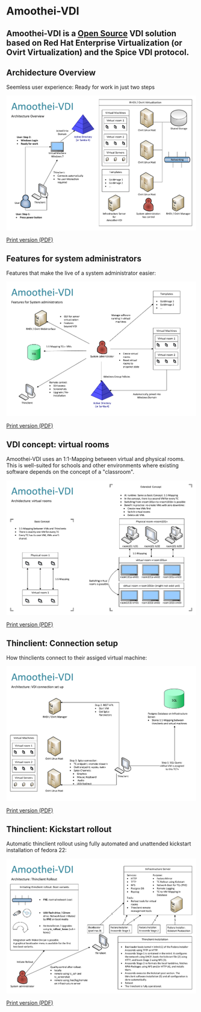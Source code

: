 # Amoothei-VDI
Amoothei-VDI is a [Open Source](license.md) VDI solution based on 
Red Hat Enterprise Virtualization (or Ovirt Virtualization) and
the Spice VDI protocol.
---------------------


## Archidecture Overview
Seemless user experience: Ready for work in just two steps

![Overview](visio/amoothei-archidecture-overview.png)

[Print version (PDF)](visio/amoothei-archidecture-overview.pdf)

## Features for system administrators
Features that make the live of a system administrator easier:

![Features for system administrators](visio/amoothei-sysadmin-features.png)

[Print version (PDF)](visio/amoothei-sysadmin-features.pdf)

## VDI concept: virtual rooms
Amoothei-VDI uses an 1:1-Mapping between virtual and physical rooms. This is well-suited for schools and other environments where existing software depends on the concept of a "classroom".

![VDI concept: virtual rooms](visio/amoothei-virtual-rooms.png)

[Print version (PDF)](visio/amoothei-virtual-rooms.pdf)

## Thinclient: Connection setup
How thinclients connect to their assiged virtual machine:

![Thinclient: VDI connection setup](visio/amoothei-vdi-connection-setup.png) 

[Print version (PDF)](visio/amoothei-vdi-connection-setup.pdf)

## Thinclient: Kickstart rollout
Automatic thinclient rollout using fully automated and unattended kickstart installation of fedora 22:

![Thinclient rollout using kickstart](visio/amoothei-vdi-tc-rollout.png)  

[Print version (PDF)](visio/amoothei-vdi-tc-rollout.pdf)




